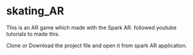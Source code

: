 # skating_AR
This is an AR game which made with the Spark AR. followed youtube tutorials to made this.

Clone or Download the project file and open it from spark AR application.
